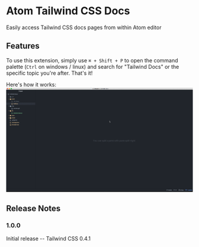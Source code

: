 # Atom Tailwind CSS Docs

Easily access Tailwind CSS docs pages from within Atom editor

## Features

To use this extension, simply use `⌘ + Shift + P` to open the command palette (`Ctrl` on windows / linux) and search for "Tailwind Docs" or the specific topic you're after. That's it!

Here's how it works:
![Extension Preview](img/preview.gif)

## Release Notes

### 1.0.0

Initial release -- Tailwind CSS 0.4.1
